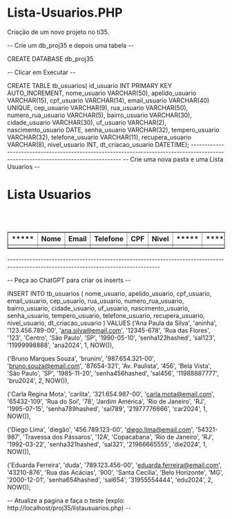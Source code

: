 # Lista-Usuarios.PHP
Criação de um novo projeto no ti35.

-- Crie um db_proj35 e depois uma tabela --

CREATE DATABASE db_proj35

-- Clicar em Executar --

CREATE TABLE tb_usuarios(
    id_usuario          INT PRIMARY KEY AUTO_INCREMENT,
    nome_usuario        VARCHAR(50),
    apelido_usuario     VARCHAR(15),
    cpf_usuario         VARCHAR(14),
    email_usuario       VARCHAR(40) UNIQUE,
    cep_usuario         VARCHAR(9),
    rua_usuario         VARCHAR(50),
    numero_rua_usuario  VARCHAR(5),
    bairro_usuario      VARCHAR(30),
    cidade_usuario      VARCHAR(30),
    uf_usuario          VARCHAR(2),
    nascimento_usuario  DATE,
    senha_usuario       VARCHAR(32),
    tempero_usuario	    VARCHAR(32),
    telefone_usuario    VARCHAR(11),
    recupera_usuario    VARCHAR(8),
    nivel_usuario       INT,
    dt_criacao_usuario  DATETIME);
    -----------------------------------------------------------------------------------------------------------------------------------
-- Crie uma nova pasta e uma Lista Usuarios --

<?php
$servidor = "localhost";
$banco = "db_proj35";
$db_user = "adminti35";
$db_senha = "789abc";
$link = mysqli_connect($servidor, $db_user, $db_senha, $banco);
$sql = "SELECT id_usuario, nome_usuario, cpf_usuario, email_usuario, telefone_usuario, nivel_usuario FROM tb_usuarios";
$result = mysqli_query($link, $sql);
?>

<!DOCTYPE html>
<html lang="pt-br">
<head>
    <meta charset="UTF-8">
    <meta name="viewport" content="width=device-width, initial-scale=1.0">
    <title>Lista Usuarios</title>
</head>
<body>
    <h1>Lista Usuarios</h1>
    <br>
    <br>
    <table border = "1">
        <tr>
            <th>*****</th>
            <th>Nome</th>
            <th>Email</th>
            <th>Telefone</th>
            <th>CPF</th>
            <th>Nivel</th>
            <th>*****</th>
            <th>*****</th>
        </tr>
        <?php
        while($tbl = mysqli_fetch_array($result)){
        ?>
        <tr>
        <td></td>
        <td><?= $tbl[1] ?></td>
        <td><?= $tbl[3] ?></td>
        <td><?= $tbl[4] ?></td>
        <td><?= $tbl[2] ?></td>
        <td><?= $tbl[5] ?></td>
        <td></td>
        <td></td>
        </tr>
        <?php
        }
        ?>
    </table>
</body>
</html>
-------------------------------------------------------------------------------------------------------------------------------------

-- Peça ao ChatGPT para criar os inserts --

INSERT INTO tb_usuarios (
    nome_usuario, apelido_usuario, cpf_usuario, email_usuario, cep_usuario,
    rua_usuario, numero_rua_usuario, bairro_usuario, cidade_usuario, uf_usuario,
    nascimento_usuario, senha_usuario, tempero_usuario, telefone_usuario,
    recupera_usuario, nivel_usuario, dt_criacao_usuario
) VALUES
('Ana Paula da Silva', 'aninha', '123.456.789-00', 'ana.silva@email.com', '12345-678',
 'Rua das Flores', '123', 'Centro', 'São Paulo', 'SP',
 '1990-05-10', 'senha123hashed', 'sal123', '11999998888',
 'ana2024', 1, NOW()),

('Bruno Marques Souza', 'brunim', '987.654.321-00', 'bruno.souza@email.com', '87654-321',
 'Av. Paulista', '456', 'Bela Vista', 'São Paulo', 'SP',
 '1985-11-20', 'senha456hashed', 'sal456', '11988887777',
 'bru2024', 2, NOW()),

('Carla Regina Mota', 'carlita', '321.654.987-00', 'carla.mota@email.com', '65432-109',
 'Rua do Sol', '78', 'Jardim América', 'Rio de Janeiro', 'RJ',
 '1995-07-15', 'senha789hashed', 'sal789', '21977776666',
 'car2024', 1, NOW()),

('Diego Lima', 'diegão', '456.789.123-00', 'diego.lima@email.com', '54321-987',
 'Travessa dos Pássaros', '12A', 'Copacabana', 'Rio de Janeiro', 'RJ',
 '1992-03-22', 'senha321hashed', 'sal321', '21966665555',
 'die2024', 1, NOW()),

('Eduarda Ferreira', 'duda', '789.123.456-00', 'eduarda.ferreira@email.com', '43210-876',
 'Rua das Acácias', '900', 'Santa Cecília', 'Belo Horizonte', 'MG',
 '2000-12-01', 'senha654hashed', 'sal654', '31955554444',
 'edu2024', 2, NOW());

-- Atualize a pagina e faça o teste (explo: http://localhost/proj35/listausuarios.php) --
